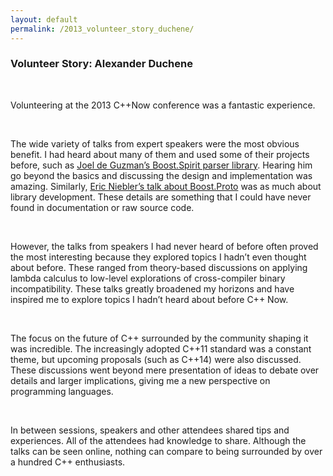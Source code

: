 ```yaml
---
layout: default
permalink: /2013_volunteer_story_duchene/
---
```


### Volunteer Story: Alexander Duchene

<br />

<!---
/images/alexander_duchene.jpg
Alexander Duchene was an undergraduate at Louisiana State University when he attended C++Now 2013 as a volunteer.
-->
 
Volunteering at the 2013 C++Now conference was a fantastic experience.

<br />

The wide variety of talks from expert speakers were the most obvious benefit. I had heard about many of them and used some of their projects before, such as [Joel de Guzman’s Boost.Spirit parser library](http://www.youtube.com/watch?v=XZKZZy_v7hE). Hearing him go beyond the basics and discussing the design and implementation was amazing. Similarly, [Eric Niebler’s talk about Boost.Proto](http://www.youtube.com/watch?v=JF6YM0XzHnE) was as much about library development. These details are something that I could have never found in documentation or raw source code.

<br />

However, the talks from speakers I had never heard of before often proved the most interesting because they explored topics I hadn’t even thought about before. These ranged from theory-based discussions on applying lambda calculus to low-level explorations of cross-compiler binary incompatibility. These talks greatly broadened my horizons and have inspired me to explore topics I hadn’t heard about before C++ Now.

<br />

The focus on the future of C++ surrounded by the community shaping it was incredible. The increasingly adopted C++11 standard was a constant theme, but upcoming proposals (such as C++14) were also discussed. These discussions went beyond mere presentation of ideas to debate over details and larger implications, giving me a new perspective on programming languages.

<br />

In between sessions, speakers and other attendees shared tips and experiences. All of the attendees had knowledge to share. Although the talks can be seen online, nothing can compare to being surrounded by over a hundred C++ enthusiasts.
 
